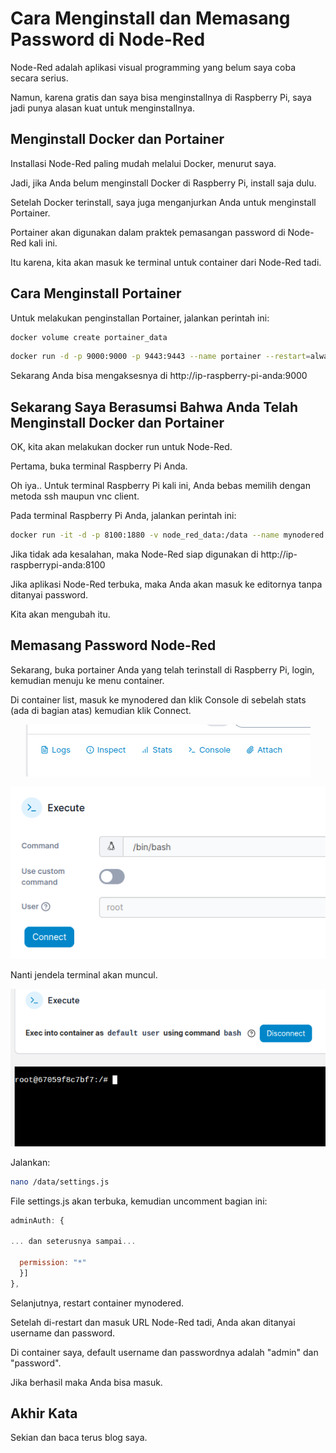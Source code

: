 # Cara Menginstall dan Memasang Password di Node-Red

Node-Red adalah aplikasi visual programming yang belum saya coba secara serius.

Namun, karena gratis dan saya bisa menginstallnya di Raspberry Pi, saya jadi punya alasan kuat untuk menginstallnya.

## Menginstall Docker dan Portainer

Installasi Node-Red paling mudah melalui Docker, menurut saya.

Jadi, jika Anda belum menginstall Docker di Raspberry Pi, install saja dulu.

Setelah Docker terinstall, saya juga menganjurkan Anda untuk menginstall Portainer.

Portainer akan digunakan dalam praktek pemasangan password di Node-Red kali ini.

Itu karena, kita akan masuk ke terminal untuk container dari Node-Red tadi.

## Cara Menginstall Portainer

Untuk melakukan penginstallan Portainer, jalankan perintah ini:

```bash
docker volume create portainer_data
```

```bash
docker run -d -p 9000:9000 -p 9443:9443 --name portainer --restart=always -v /var/run/docker.sock:/var/run/docker.sock -v portainer_data:/data portainer/portainer-ce:2.21.5
```

Sekarang Anda bisa mengaksesnya di http://ip-raspberry-pi-anda:9000

## Sekarang Saya Berasumsi Bahwa Anda Telah Menginstall Docker dan Portainer

OK, kita akan melakukan docker run untuk Node-Red.

Pertama, buka terminal Raspberry Pi Anda.

Oh iya.. Untuk terminal Raspberry Pi kali ini, Anda bebas memilih dengan metoda ssh maupun vnc client.

Pada terminal Raspberry Pi Anda, jalankan perintah ini:

```bash
docker run -it -d -p 8100:1880 -v node_red_data:/data --name mynodered nodered/node-red
```

Jika tidak ada kesalahan, maka Node-Red siap digunakan di http://ip-raspberrypi-anda:8100

Jika aplikasi Node-Red terbuka, maka Anda akan masuk ke editornya tanpa ditanyai password.

Kita akan mengubah itu.

## Memasang Password Node-Red

Sekarang, buka portainer Anda yang telah terinstall di Raspberry Pi, login, kemudian menuju ke menu container.

Di container list, masuk ke mynodered dan klik Console di sebelah stats (ada di bagian atas) kemudian klik Connect.

<p align="center">
    <img src="../media/Screenshot-from-2025-06-09-23-06-32.png?raw=true" alt="tampilan"/>
</p>
<p align="center">
    <img src="../media/Screenshot-from-2025-06-09-23-07-55.png?raw=true" alt="tampilan"/>
</p>

Nanti jendela terminal akan muncul.

<p align="center">
    <img src="../media/Screenshot-from-2025-06-09-23-08-53.png?raw=true" alt="tampilan"/>
</p>

Jalankan:

```bash
nano /data/settings.js
```

File settings.js akan terbuka, kemudian uncomment bagian ini:

```javascript
adminAuth: {

... dan seterusnya sampai...

  permission: "*"
  }]
},
```

Selanjutnya, restart container mynodered.

Setelah di-restart dan masuk URL Node-Red tadi, Anda akan ditanyai username dan password.

Di container saya, default username dan passwordnya adalah "admin" dan "password".

Jika berhasil maka Anda bisa masuk.

## Akhir Kata

Sekian dan baca terus blog saya.